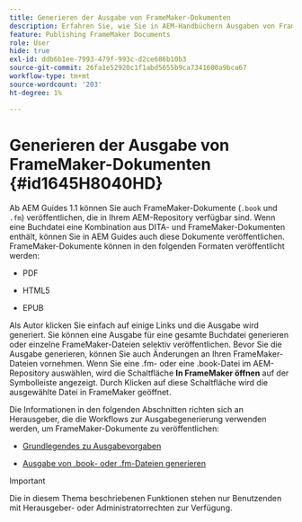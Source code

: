 ```yaml
---
title: Generieren der Ausgabe von FrameMaker-Dokumenten
description: Erfahren Sie, wie Sie in AEM-Handbüchern Ausgaben von FrameMaker-Dokumenten generieren, um diese im PDF-, HTML5- und EPUB-Format zu veröffentlichen.
feature: Publishing FrameMaker Documents
role: User
hide: true
exl-id: ddb6b1ee-7993-479f-993c-d2ce686b10b3
source-git-commit: 26fa1e52920c1f1abd5655b9ca7341600a9bca67
workflow-type: tm+mt
source-wordcount: '203'
ht-degree: 1%

---
```


# Generieren der Ausgabe von FrameMaker-Dokumenten {#id1645H8040HD}

Ab AEM Guides 1.1 können Sie auch FrameMaker-Dokumente \(`.book` und `.fm`\) veröffentlichen, die in Ihrem AEM-Repository verfügbar sind. Wenn eine Buchdatei eine Kombination aus DITA- und FrameMaker-Dokumenten enthält, können Sie in AEM Guides auch diese Dokumente veröffentlichen. FrameMaker-Dokumente können in den folgenden Formaten veröffentlicht werden:

- PDF

- HTML5

- EPUB


Als Autor klicken Sie einfach auf einige Links und die Ausgabe wird generiert. Sie können eine Ausgabe für eine gesamte Buchdatei generieren oder einzelne FrameMaker-Dateien selektiv veröffentlichen. Bevor Sie die Ausgabe generieren, können Sie auch Änderungen an Ihren FrameMaker-Dateien vornehmen. Wenn Sie eine .fm- oder eine .book-Datei im AEM-Repository auswählen, wird die Schaltfläche **In FrameMaker öffnen** auf der Symbolleiste angezeigt. Durch Klicken auf diese Schaltfläche wird die ausgewählte Datei in FrameMaker geöffnet.

Die Informationen in den folgenden Abschnitten richten sich an Herausgeber, die die Workflows zur Ausgabegenerierung verwenden werden, um FrameMaker-Dokumente zu veröffentlichen:

- [Grundlegendes zu Ausgabevorgaben](fm-output-understand-presets.md#)

- [Ausgabe von .book- oder .fm-Dateien generieren](fm-output-generate.md#)

>[!IMPORTANT]
>
> Die in diesem Thema beschriebenen Funktionen stehen nur Benutzenden mit Herausgeber- oder Administratorrechten zur Verfügung.
